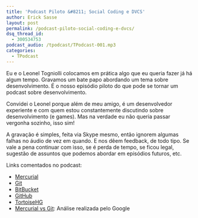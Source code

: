 ```yaml
---
title: 'Podcast Piloto &#8211; Social Coding e DVCS'
author: Erick Sasse
layout: post
permalink: /podcast-piloto-social-coding-e-dvcs/
dsq_thread_id:
  - 300534753
podcast_audio: /tpodcast/TPodcast-001.mp3
categories:
  - TPodcast
---
```

Eu e o Leonel Togniolli colocamos em prática algo que eu queria fazer já há algum tempo. Gravamos um bate papo abordando um tema sobre desenvolvimento. É o nosso episódio piloto do que pode se tornar um podcast sobre desenvolvimento.

Convidei o Leonel porque além de meu amigo, é um desenvolvedor experiente e com quem estou constantemente discutindo sobre desenvolvimento (e games). Mas na verdade eu não queria passar vergonha sozinho, isso sim!

A gravação é simples, feita via Skype mesmo, então ignorem algumas falhas no áudio de vez em quando. E nos dêem feedback, de todo tipo. Se vale a pena continuar com isso, se é perda de tempo, se ficou legal, sugestão de assuntos que podemos abordar em episódios futuros, etc.

Links comentados no podcast:

  * [Mercurial][3]
  * [Git][4]
  * [BitBucket][5]
  * [GitHub][6]
  * [TortoiseHG][7]
  * [Mercurial vs Git][8]: Análise realizada pelo Google

 [3]: http://mercurial.selenic.com/
 [4]: http://git-scm.com/
 [5]: https://bitbucket.org/
 [6]: https://github.com/
 [7]: http://tortoisehg.bitbucket.org/
 [8]: http://code.google.com/p/support/wiki/DVCSAnalysis
